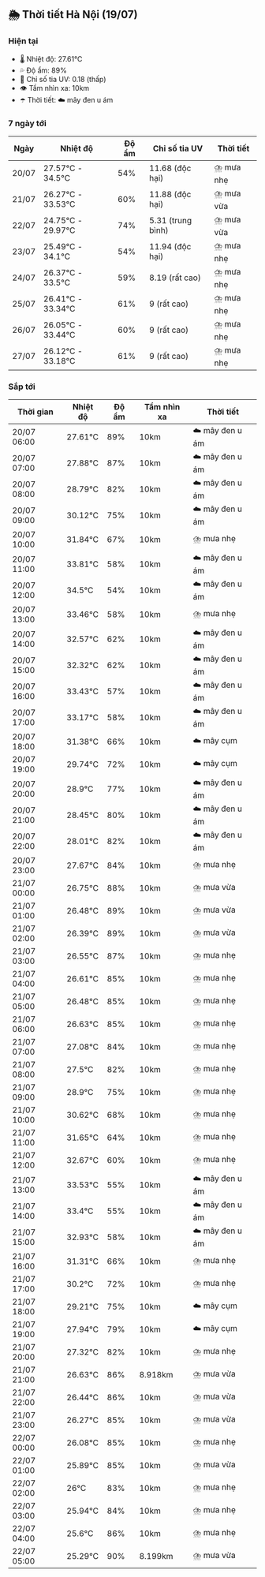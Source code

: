 ## 🌦️ Thời tiết Hà Nội (19/07)

### Hiện tại

- 🌡️ Nhiệt độ: 27.61℃
- 💦 Độ ẩm: 89%
- 🌟 Chỉ số tia UV: 0.18 (thấp)
- 👁️ Tầm nhìn xa: 10km
- ☂️ Thời tiết: ☁️ mây đen u ám

### 7 ngày tới

| Ngày | Nhiệt độ | Độ ẩm | Chỉ số tia UV | Thời tiết |
| --- | --- | --- | --- | --- |
| 20/07 | 27.57℃ - 34.5℃ | 54% | 11.68 (độc hại) | ⛈️ mưa nhẹ |
| 21/07 | 26.27℃ - 33.53℃ | 60% | 11.88 (độc hại) | ⛈️ mưa vừa |
| 22/07 | 24.75℃ - 29.97℃ | 74% | 5.31 (trung bình) | ⛈️ mưa vừa |
| 23/07 | 25.49℃ - 34.1℃ | 54% | 11.94 (độc hại) | ⛈️ mưa nhẹ |
| 24/07 | 26.37℃ - 33.5℃ | 59% | 8.19 (rất cao) | ⛈️ mưa nhẹ |
| 25/07 | 26.41℃ - 33.34℃ | 61% | 9 (rất cao) | ⛈️ mưa nhẹ |
| 26/07 | 26.05℃ - 33.44℃ | 60% | 9 (rất cao) | ⛈️ mưa nhẹ |
| 27/07 | 26.12℃ - 33.18℃ | 61% | 9 (rất cao) | ⛈️ mưa nhẹ |

### Sắp tới

| Thời gian | Nhiệt độ | Độ ẩm | Tầm nhìn xa | Thời tiết |
| --- | --- | --- | --- | --- |
| 20/07 06:00 | 27.61℃ | 89% | 10km | ☁️ mây đen u ám |
| 20/07 07:00 | 27.88℃ | 87% | 10km | ☁️ mây đen u ám |
| 20/07 08:00 | 28.79℃ | 82% | 10km | ☁️ mây đen u ám |
| 20/07 09:00 | 30.12℃ | 75% | 10km | ☁️ mây đen u ám |
| 20/07 10:00 | 31.84℃ | 67% | 10km | ⛈️ mưa nhẹ |
| 20/07 11:00 | 33.81℃ | 58% | 10km | ☁️ mây đen u ám |
| 20/07 12:00 | 34.5℃ | 54% | 10km | ☁️ mây đen u ám |
| 20/07 13:00 | 33.46℃ | 58% | 10km | ⛈️ mưa nhẹ |
| 20/07 14:00 | 32.57℃ | 62% | 10km | ☁️ mây đen u ám |
| 20/07 15:00 | 32.32℃ | 62% | 10km | ☁️ mây đen u ám |
| 20/07 16:00 | 33.43℃ | 57% | 10km | ☁️ mây đen u ám |
| 20/07 17:00 | 33.17℃ | 58% | 10km | ☁️ mây đen u ám |
| 20/07 18:00 | 31.38℃ | 66% | 10km | ☁️ mây cụm |
| 20/07 19:00 | 29.74℃ | 72% | 10km | ☁️ mây cụm |
| 20/07 20:00 | 28.9℃ | 77% | 10km | ☁️ mây đen u ám |
| 20/07 21:00 | 28.45℃ | 80% | 10km | ☁️ mây đen u ám |
| 20/07 22:00 | 28.01℃ | 82% | 10km | ☁️ mây đen u ám |
| 20/07 23:00 | 27.67℃ | 84% | 10km | ⛈️ mưa nhẹ |
| 21/07 00:00 | 26.75℃ | 88% | 10km | ⛈️ mưa vừa |
| 21/07 01:00 | 26.48℃ | 89% | 10km | ⛈️ mưa vừa |
| 21/07 02:00 | 26.39℃ | 89% | 10km | ⛈️ mưa vừa |
| 21/07 03:00 | 26.55℃ | 87% | 10km | ⛈️ mưa nhẹ |
| 21/07 04:00 | 26.61℃ | 85% | 10km | ⛈️ mưa nhẹ |
| 21/07 05:00 | 26.48℃ | 85% | 10km | ⛈️ mưa nhẹ |
| 21/07 06:00 | 26.63℃ | 85% | 10km | ⛈️ mưa nhẹ |
| 21/07 07:00 | 27.08℃ | 84% | 10km | ⛈️ mưa nhẹ |
| 21/07 08:00 | 27.5℃ | 82% | 10km | ⛈️ mưa nhẹ |
| 21/07 09:00 | 28.9℃ | 75% | 10km | ⛈️ mưa nhẹ |
| 21/07 10:00 | 30.62℃ | 68% | 10km | ⛈️ mưa nhẹ |
| 21/07 11:00 | 31.65℃ | 64% | 10km | ⛈️ mưa nhẹ |
| 21/07 12:00 | 32.67℃ | 60% | 10km | ⛈️ mưa nhẹ |
| 21/07 13:00 | 33.53℃ | 55% | 10km | ☁️ mây đen u ám |
| 21/07 14:00 | 33.4℃ | 55% | 10km | ☁️ mây đen u ám |
| 21/07 15:00 | 32.93℃ | 58% | 10km | ☁️ mây đen u ám |
| 21/07 16:00 | 31.31℃ | 66% | 10km | ⛈️ mưa nhẹ |
| 21/07 17:00 | 30.2℃ | 72% | 10km | ⛈️ mưa nhẹ |
| 21/07 18:00 | 29.21℃ | 75% | 10km | ☁️ mây cụm |
| 21/07 19:00 | 27.94℃ | 79% | 10km | ☁️ mây cụm |
| 21/07 20:00 | 27.32℃ | 82% | 10km | ⛈️ mưa nhẹ |
| 21/07 21:00 | 26.63℃ | 86% | 8.918km | ⛈️ mưa vừa |
| 21/07 22:00 | 26.44℃ | 86% | 10km | ⛈️ mưa vừa |
| 21/07 23:00 | 26.27℃ | 85% | 10km | ⛈️ mưa vừa |
| 22/07 00:00 | 26.08℃ | 85% | 10km | ⛈️ mưa nhẹ |
| 22/07 01:00 | 25.89℃ | 85% | 10km | ⛈️ mưa vừa |
| 22/07 02:00 | 26℃ | 83% | 10km | ⛈️ mưa nhẹ |
| 22/07 03:00 | 25.94℃ | 84% | 10km | ⛈️ mưa nhẹ |
| 22/07 04:00 | 25.6℃ | 86% | 10km | ⛈️ mưa nhẹ |
| 22/07 05:00 | 25.29℃ | 90% | 8.199km | ⛈️ mưa vừa |
